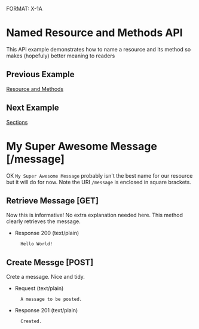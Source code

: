 FORMAT: X-1A

# Named Resource and Methods API 
This API example demonstrates how to name a resource and its method so makes (hopefuly) better meaning to readers

## Previous Example
[Resource and Methods](https://github.com/apiaryio/api-blueprint/blob/master/examples/2.%20Resource%20and%20Methods.md)

## Next Example
[Sections](https://github.com/apiaryio/api-blueprint/blob/master/examples/4.%20Sections.md)

# My Super Awesome Message [/message]
OK `My Super Awesome Message` probably isn't the best name for our resource but it will do for now. Note the URI `/message` is enclosed in square brackets. 

## Retrieve Message [GET]
Now this is informative! No extra explanation needed here. This method clearly retrieves the message.

+ Response 200 (text/plain)

        Hello World!
        
## Create Messge [POST]
Crete a message. Nice and tidy.

+ Request (text/plain)

        A message to be posted.
        
+ Response 201 (text/plain)

        Created.
